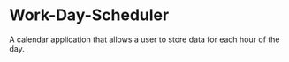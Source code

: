# Work-Day-Scheduler
A calendar application that allows a user to store data for each hour of the day.
